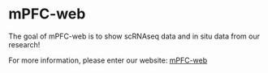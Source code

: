 # mPFC-web

<!-- badges: start -->
<!-- badges: end -->

The goal of mPFC-web is to show scRNAseq data and in situ data from our research!

For more information, please enter our website: [mPFC-web](https://huggingface.co/spaces/TigerZheng/PFCapp)




